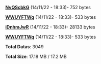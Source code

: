 [**NvQScbkG**](/data/NvQScbkG.txt) (14/11/22 - 18:33)- 752 bytes

[**WWUYFTWq**](/data/WWUYFTWq.txt) (14/11/22 - 18:33)- 533 bytes

[**iDnhmJwR**](/data/iDnhmJwR.txt) (14/11/22 - 18:33)- 28133 bytes

[**WWUYFTWq**](/data/WWUYFTWq.txt) (14/11/22 - 18:33)- 533 bytes

**Total Datas**: 3049

**Total Size**: 17.18 MB / 17.2 MB